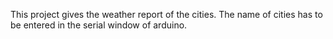 This project gives the weather report of the cities. The name of cities has to be entered in the serial window of arduino.
